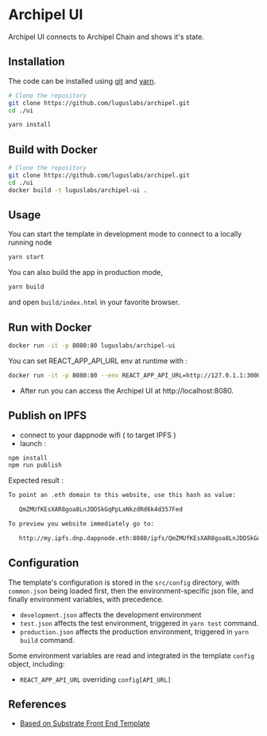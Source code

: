# Archipel UI

Archipel UI connects to Archipel Chain and shows it's state.

## Installation

The code can be installed using [git](https://git-scm.com/) and [yarn](https://yarnpkg.com/).

```bash
# Clone the repository
git clone https://github.com/luguslabs/archipel.git
cd ./ui
```

```bash
yarn install
```

## Build with Docker
```bash
# Clone the repository
git clone https://github.com/luguslabs/archipel.git
cd ./ui
docker build -t luguslabs/archipel-ui .
```

## Usage

You can start the template in development mode to connect to a locally running node

```bash
yarn start
```

You can also build the app in production mode,

```bash
yarn build
```
and open `build/index.html` in your favorite browser.

## Run with Docker
```bash
docker run -it -p 8080:80 luguslabs/archipel-ui
```
You can set REACT_APP_API_URL env at runtime with :
```bash
docker run -it -p 8080:80 --env REACT_APP_API_URL=http://127.0.1.1:3000 luguslabs/archipel-ui
```

* After run you can access the Archipel UI at http://localhost:8080.

## Publish on IPFS

- connect to your dappnode wifi ( to target IPFS )
- launch :
```bash
npm install
npm run publish
```

Expected result :

```bash
To point an .eth domain to this website, use this hash as value:

   QmZMUfKEsXAR8goa8LnJDDSkGqPpLaNkzdRd6k4d357Fed

To preview you website immediately go to:

   http://my.ipfs.dnp.dappnode.eth:8080/ipfs/QmZMUfKEsXAR8goa8LnJDDSkGqPpLaNkzdRd6k4d357Fed
```

## Configuration

The template's configuration is stored in the `src/config` directory, with
`common.json` being loaded first, then the environment-specific json file,
and finally environment variables, with precedence.

* `development.json` affects the development environment
* `test.json` affects the test environment, triggered in `yarn test` command.
* `production.json` affects the production environment, triggered in
`yarn build` command.

Some environment variables are read and integrated in the template `config` object,
including:

* `REACT_APP_API_URL` overriding `config[API_URL]`

## References
* [Based on Substrate Front End Template](https://github.com/substrate-developer-hub/substrate-front-end-template)

